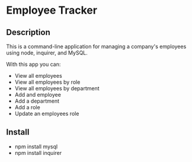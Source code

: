 # Employee Tracker 

## Description

This is a command-line application for managing a company's employees using node, inquirer, and MySQL.

With this app you can: 
 * View all employees
 * View all employees by role
 * View all employees by department
 * Add and employee
 * Add a department
 * Add a role
 * Update an employees role



## Install
   * npm install mysql
   * npm install inquirer
   
